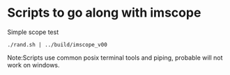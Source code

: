 # Scripts to go along with imscope
Simple scope test

```
./rand.sh | ../build/imscope_v00
```

Note:Scripts use common posix terminal tools and piping, probable will not work on windows.